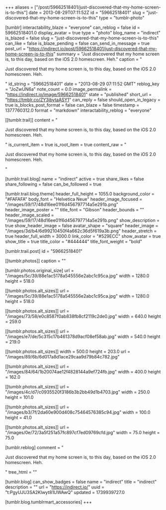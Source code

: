 +++
aliases = ["/post/59662518401/just-discovered-that-my-home-screen-is-to-this"]
date = 2013-08-29T07:11:52Z
id = "59662518401"
slug = "just-discovered-that-my-home-screen-is-to-this"
type = "tumblr-photo"

[tumblr]
interactability_blaze = "everyone"
can_reblog = false
id = 59662518401.0
display_avatar = true
type = "photo"
blog_name = "indirect"
is_blazed = false
slug = "just-discovered-that-my-home-screen-is-to-this"
can_like = false
is_blaze_pending = false
can_send_in_message = true
post_url = "https://indirect.io/post/59662518401/just-discovered-that-my-home-screen-is-to-this"
summary = "Just discovered that my home screen is, to this day, based on the iOS 2.0 homescreen. Heh."
caption = "<p>Just discovered that my home screen is, to this day, based on the iOS 2.0 homescreen. Heh.</p>"
id_string = "59662518401"
date = "2013-08-29 07:11:52 GMT"
reblog_key = "JoZwUN6a"
note_count = 0.0
image_permalink = "https://indirect.io/image/59662518401"
state = "published"
short_url = "https://tmblr.co/ZY3jbytaASY1"
can_reply = false
should_open_in_legacy = true
is_blocks_post_format = false
can_blaze = false
timestamp = 1377760312.0
format = "markdown"
interactability_reblog = "everyone"

[[tumblr.trail]]
content = "<p>Just discovered that my home screen is, to this day, based on the iOS 2.0 homescreen. Heh.</p>"
is_current_item = true
is_root_item = true
content_raw = "<p>Just discovered that my home screen is, to this day, based on the iOS 2.0 homescreen. Heh.</p>"

[tumblr.trail.blog]
name = "indirect"
active = true
share_likes = false
share_following = false
can_be_followed = true

[tumblr.trail.blog.theme]
header_full_height = 1055.0
background_color = "#FAFAFA"
body_font = "Helvetica Neue"
header_image_focused = "/images/59/17/48d16ee01f6d456797714a5e291b.png"
header_image_poster = ""
title_font = "Gibson"
header_bounds = ""
header_image_scaled = "/images/59/17/48d16ee01f6d456797714a5e291b.png"
show_description = true
show_header_image = false
avatar_shape = "square"
header_image = "/images/3d/b4/6d99210450f4a662c36d5f619a3b.png"
header_stretch = true
header_full_width = 3000.0
link_color = "#529ECC"
show_avatar = true
show_title = true
title_color = "#444444"
title_font_weight = "bold"

[tumblr.trail.post]
id = "59662518401"

[[tumblr.photos]]
caption = ""

[tumblr.photos.original_size]
url = "/images/5c/39/88e1ac5178a545556e2abc1c95ca.jpg"
width = 1280.0
height = 518.0

[[tumblr.photos.alt_sizes]]
url = "/images/5c/39/88e1ac5178a545556e2abc1c95ca.jpg"
width = 1280.0
height = 518.0

[[tumblr.photos.alt_sizes]]
url = "/images/73/58/e0c8587f0ab838fb8cf2119c2de0.jpg"
width = 640.0
height = 259.0

[[tumblr.photos.alt_sizes]]
url = "/images/e7/de/5c315c17b461378d9acf08ef58ab.jpg"
width = 540.0
height = 219.0

[[tumblr.photos.alt_sizes]]
width = 500.0
height = 203.0
url = "/images/89/6b/6d017a8d1ace29caa9d79b84c782.jpg"

[[tumblr.photos.alt_sizes]]
url = "/images/84/64/1b20074ae12f4828144a9ef724fb.jpg"
width = 400.0
height = 162.0

[[tumblr.photos.alt_sizes]]
url = "/images/4c/d7/c0935520f3186b3b2bb49d1b4703.jpg"
width = 250.0
height = 101.0

[[tumblr.photos.alt_sizes]]
url = "/images/b3/7f/2da60e900d408c75464576385c94.jpg"
width = 100.0
height = 41.0

[[tumblr.photos.alt_sizes]]
url = "/images/0e/72/3a5f251a57fc897cf7ed09769cfd.jpg"
width = 75.0
height = 75.0

[tumblr.reblog]
comment = "<p>Just discovered that my home screen is, to this day, based on the iOS 2.0 homescreen. Heh.</p>"
tree_html = ""

[tumblr.blog]
can_show_badges = false
name = "indirect"
title = "indirect"
description = ""
url = "https://indirect.io/"
uuid = "t:PgyUJU3SA2Klwyt81UWAwQ"
updated = 1739939727.0

[tumblr.blog.tumblrmart_accessories]
+++
